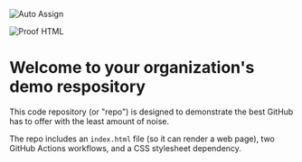 ![Auto Assign](https://github.com/SoshaSalaatApp/demo-repository/actions/workflows/auto-assign.yml/badge.svg)

![Proof HTML](https://github.com/SoshaSalaatApp/demo-repository/actions/workflows/proof-html.yml/badge.svg)

# Welcome to your organization's demo respository
This code repository (or "repo") is designed to demonstrate the best GitHub has to offer with the least amount of noise.

The repo includes an `index.html` file (so it can render a web page), two GitHub Actions workflows, and a CSS stylesheet dependency.
